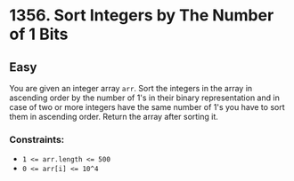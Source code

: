 # 1356. Sort Integers by The Number of 1 Bits

## Easy

You are given an integer array `arr`. Sort the integers in the array in ascending order by the number of 1's in their
binary representation and in case of two or more integers have the same number of 1's you have to sort them in ascending
order. Return the array after sorting it.

### Constraints:

- `1 <= arr.length <= 500`
- `0 <= arr[i] <= 10^4`
